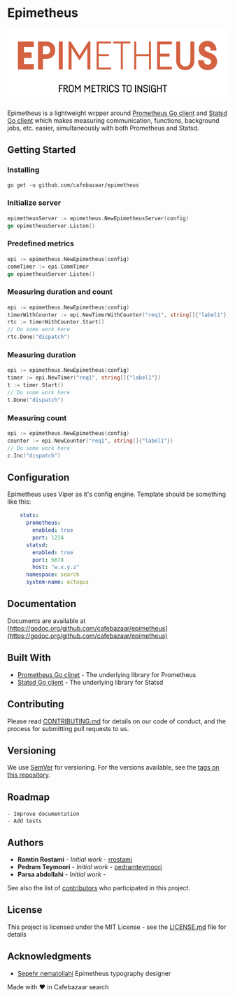 # Epimetheus
![Mnemosyne](.github/logo.png?raw=true)

Epimetheus is a lightweight wrpper around [Prometheus Go client](https://github.com/prometheus/client_golang) and [Statsd Go client](https://github.com/cactus/go-statsd-client) which makes measuring communication, functions, background jobs, etc. easier, simultaneously with both Prometheus and Statsd.

## Getting Started

### Installing

```console
go get -u github.com/cafebazaar/epimetheus
```

### Initialize server

```go
epimetheusServer := epimetheus.NewEpimetheusServer(config)
go epimetheusServer.Listen()

```

### Predefined metrics

```go
epi := epimetheus.NewEpimetheus(config)
commTimer := epi.CommTimer
go epimetheusServer.Listen()
```

### Measuring duration and count
```go
epi := epimetheus.NewEpimetheus(config)
timerWithCounter := epi.NewTimerWithCounter("req1", string[]{"label1"})
rtc := timerWithCounter.Start()
// Do some work here
rtc.Done("dispatch")
```


### Measuring duration
```go
epi := epimetheus.NewEpimetheus(config)
timer := epi.NewTimer("req1", string[]{"label1"})
t := timer.Start()
// Do some work here
t.Done("dispatch")
```

### Measuring count
```go
epi := epimetheus.NewEpimetheus(config)
counter := epi.NewCounter("req1", string[]{"label1"})
// Do some work here
c.Inc("dispatch")
```

## Configuration

Epimetheus uses Viper as it's config engine. Template should be something like this:
```yaml
    stats:
      prometheus:
        enabled: true
        port: 1234
      statsd:
        enabled: true
        port: 5678
        host: "w.x.y.z"
      namespace: search
      system-name: octopus
```

## Documentation

Documents are available at [https://godoc.org/github.com/cafebazaar/epimetheus](https://godoc.org/github.com/cafebazaar/epimetheus)

## Built With

* [Prometheus Go clinet](https://github.com/prometheus/client_golang) - The underlying library for Prometheus
* [Statsd Go client](https://github.com/cactus/go-statsd-client) - The underlying library for Statsd

## Contributing

Please read [CONTRIBUTING.md](https://github.com/cafebazaar/epimetheus/blob/master/CONTRIBUTING.md) for details on our code of conduct, and the process for submitting pull requests to us.

## Versioning

We use [SemVer](http://semver.org/) for versioning. For the versions available, see the [tags on this repository](https://github.com/cafebazaar/epimetheus/tags). 

## Roadmap
    - Improve documentation
    - Add tests

## Authors

* **Ramtin Rostami** - *Initial work* - [rrostami](https://github.com/rrostami)
* **Pedram Teymoori** - *Initial work* - [pedramteymoori](https://github.com/pedramteymoori)
* **Parsa abdollahi** - *Initial work* - []()

See also the list of [contributors](https://github.com/cafebazaar/epimetheus/graphs/contributors) who participated in this project.

## License

This project is licensed under the MIT License - see the [LICENSE.md](LICENSE.md) file for details

## Acknowledgments

* [Sepehr nematollahi](https://www.behance.net/sseeppeehhrr) Epimetheus typography designer

Made with <span class="heart">❤</span> in Cafebazaar search
